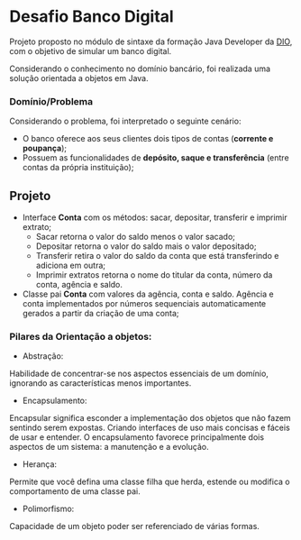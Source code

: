 
# Desafio Banco Digital

Projeto proposto no módulo de sintaxe da formação Java Developer da [DIO](https://web.dio.me/), com o objetivo de simular um banco digital. 

Considerando o conhecimento no domínio bancário, foi realizada uma solução orientada a objetos em Java. 

### Domínio/Problema

Considerando o problema, foi interpretado o seguinte cenário:

- O banco oferece aos seus clientes dois tipos de contas (**corrente e poupança**);
- Possuem as funcionalidades de **depósito, saque e transferência** (entre contas da própria instituição);

## Projeto

- Interface **Conta** com os métodos: sacar, depositar, transferir e imprimir extrato;
  - Sacar retorna o valor do saldo menos o valor sacado;
  - Depositar retorna o valor do saldo mais o valor depositado; 
  - Transferir retira o valor do saldo da conta que está transferindo e adiciona em outra;
  - Imprimir extratos retorna o nome do titular da conta, número da conta, agência e saldo. 
- Classe pai **Conta** com valores da agência, conta e saldo. Agência e conta implementados por números sequenciais automaticamente gerados a partir da criação de uma conta;

### Pilares da Orientação a objetos:

- Abstração:

Habilidade de concentrar-se nos aspectos essenciais de um domínio, ignorando as características menos importantes.  

- Encapsulamento:

Encapsular significa esconder a implementação dos objetos que não fazem sentindo serem expostas. Criando interfaces de uso mais concisas e fáceis de usar e entender. O encapsulamento favorece principalmente dois aspectos de um sistema: a manutenção e a evolução. 

- Herança:

Permite que você defina uma classe filha que herda, estende ou modifica o comportamento de uma classe pai. 

- Polimorfismo:

Capacidade de um objeto poder ser referenciado de várias formas. 




